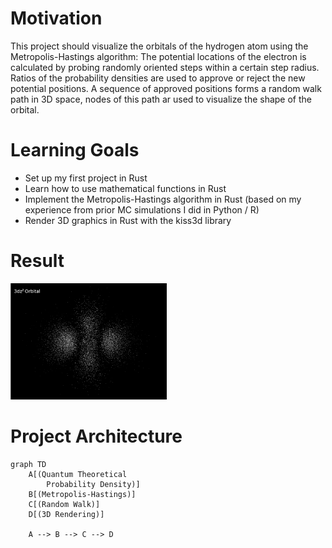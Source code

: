 # Motivation
This project should visualize the orbitals of the hydrogen atom using the Metropolis-Hastings algorithm:
The potential locations of the electron is calculated by probing randomly oriented steps within a certain step radius.
Ratios of the probability densities are used to approve or reject the new potential positions.
A sequence of approved positions forms a random walk path in 3D space, nodes of this path ar used to visualize the shape of the orbital.
# Learning Goals
- Set up my first project in Rust
- Learn how to use mathematical functions in Rust
- Implement the Metropolis-Hastings algorithm in Rust (based on my experience from prior MC simulations I did in Python / R)
- Render 3D graphics in Rust with the kiss3d library
# Result
<img src="https://github.com/JoJoDataPhysics/orbitals/blob/main/3dz2.gif" alt="orbital" width="250"/>

# Project Architecture
```mermaid
graph TD
    A[(Quantum Theoretical 
        Probability Density)]
    B[(Metropolis-Hastings)]
    C[(Random Walk)]
    D[(3D Rendering)]

    A --> B --> C --> D


